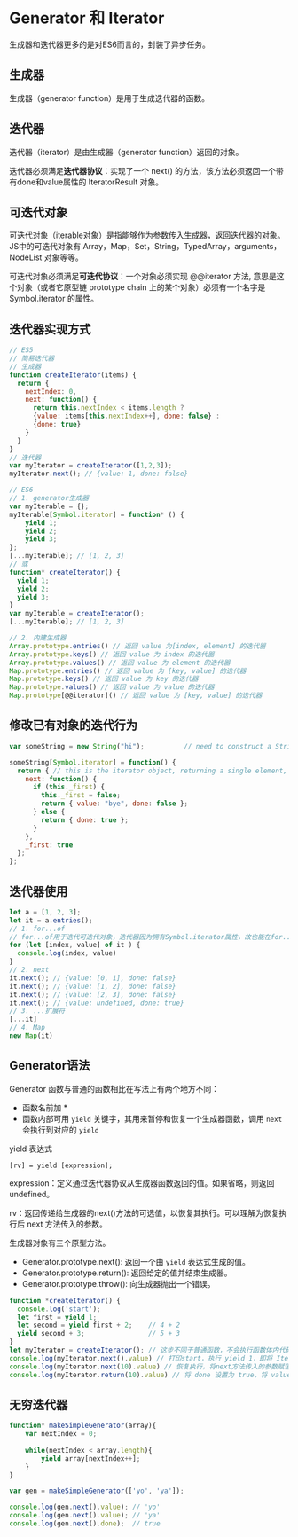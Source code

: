 # Generator 和 Iterator

生成器和迭代器更多的是对ES6而言的，封装了异步任务。

## 生成器

生成器（generator function）是用于生成迭代器的函数。

## 迭代器

迭代器（iterator）是由生成器（generator function）返回的对象。

迭代器必须满足**迭代器协议**：实现了一个 next() 的方法，该方法必须返回一个带有done和value属性的 IteratorResult 对象。

## 可迭代对象

可迭代对象（iterable对象）是指能够作为参数传入生成器，返回迭代器的对象。JS中的可迭代对象有 Array，Map，Set，String，TypedArray，arguments，NodeList 对象等等。

可迭代对象必须满足**可迭代协议**：一个对象必须实现 @@iterator 方法, 意思是这个对象（或者它原型链 prototype chain 上的某个对象）必须有一个名字是 Symbol.iterator 的属性。

## 迭代器实现方式
```js
// ES5
// 简易迭代器
// 生成器
function createIterator(items) {
  return {
    nextIndex: 0,
    next: function() {
      return this.nextIndex < items.length ? 
      {value: items[this.nextIndex++], done: false} :
      {done: true}
    }
  }
}
// 迭代器
var myIterator = createIterator([1,2,3]);
myIterator.next(); // {value: 1, done: false}

// ES6
// 1. generator生成器
var myIterable = {};
myIterable[Symbol.iterator] = function* () {
    yield 1;
    yield 2;
    yield 3;
};
[...myIterable]; // [1, 2, 3]
// 或
function* createIterator() {
  yield 1;
  yield 2;
  yield 3;
}
var myIterable = createIterator();
[...myIterable]; // [1, 2, 3]

// 2. 内建生成器
Array.prototype.entries() // 返回 value 为[index, element] 的迭代器
Array.prototype.keys() // 返回 value 为 index 的迭代器
Array.prototype.values() // 返回 value 为 element 的迭代器
Map.prototype.entries() // 返回 value 为 [key, value] 的迭代器
Map.prototype.keys() // 返回 value 为 key 的迭代器
Map.prototype.values() // 返回 value 为 value 的迭代器
Map.prototype[@@iterator]() // 返回 value 为 [key, value] 的迭代器
```
## 修改已有对象的迭代行为
```js
var someString = new String("hi");          // need to construct a String object explicitly to avoid auto-boxing

someString[Symbol.iterator] = function() {
  return { // this is the iterator object, returning a single element, the string "bye"
    next: function() {
      if (this._first) {
        this._first = false;
        return { value: "bye", done: false };
      } else {
        return { done: true };
      }
    },
    _first: true
  };
};
```
## 迭代器使用
```js
let a = [1, 2, 3];
let it = a.entries();
// 1. for...of
// for...of用于迭代可迭代对象，迭代器因为拥有Symbol.iterator属性，故也能在for...of中使用
for (let [index, value] of it ) {
  console.log(index, value)
}
// 2. next
it.next(); // {value: [0, 1], done: false}
it.next(); // {value: [1, 2], done: false}
it.next(); // {value: [2, 3], done: false}
it.next(); // {value: undefined, done: true}
// 3. ...扩展符
[...it]
// 4. Map
new Map(it)
```

## Generator语法

Generator 函数与普通的函数相比在写法上有两个地方不同：
- 函数名前加 *
- 函数内部可用 `yield` 关键字，其用来暂停和恢复一个生成器函数，调用 `next` 会执行到对应的 `yield`

yield 表达式
```
[rv] = yield [expression];
```
expression：定义通过迭代器协议从生成器函数返回的值。如果省略，则返回undefined。

rv：返回传递给生成器的next()方法的可选值，以恢复其执行。可以理解为恢复执行后 next 方法传入的参数。


生成器对象有三个原型方法。
- Generator.prototype.next(): 返回一个由 `yield` 表达式生成的值。
- Generator.prototype.return(): 返回给定的值并结束生成器。
- Generator.prototype.throw(): 向生成器抛出一个错误。
```js
function *createIterator() {
  console.log('start');
  let first = yield 1;
  let second = yield first + 2;    // 4 + 2
  yield second + 3;                // 5 + 3
}
let myIterator = createIterator(); // 这步不同于普通函数，不会执行函数体内代码，而是返回一个迭代器，故不会打印start。
console.log(myIterator.next().value) // 打印start，执行 yield 1，即将 IteratorResult 的 value 设置为1；暂停
console.log(myIterator.next(10).value) // 恢复执行，将next方法传入的参数赋值给 first，执行 yield first + 2，并将 value 设置为 12；暂停
console.log(myIterator.return(10).value) // 将 done 设置为 true，将 value 设置为 return 的参数，即10
```

## 无穷迭代器
```js
function* makeSimpleGenerator(array){
    var nextIndex = 0;
    
    while(nextIndex < array.length){
        yield array[nextIndex++];
    }
}

var gen = makeSimpleGenerator(['yo', 'ya']);

console.log(gen.next().value); // 'yo'
console.log(gen.next().value); // 'ya'
console.log(gen.next().done);  // true
```